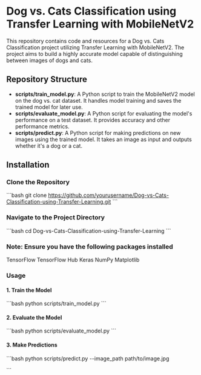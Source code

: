 # Dog vs. Cats Classification using Transfer Learning with MobileNetV2

This repository contains code and resources for a Dog vs. Cats Classification project utilizing Transfer Learning with MobileNetV2. The project aims to build a highly accurate model capable of distinguishing between images of dogs and cats.

## Repository Structure

- **scripts/train_model.py**: A Python script to train the MobileNetV2 model on the dog vs. cat dataset. It handles model training and saves the trained model for later use.
- **scripts/evaluate_model.py**: A Python script for evaluating the model's performance on a test dataset. It provides accuracy and other performance metrics.
- **scripts/predict.py**: A Python script for making predictions on new images using the trained model. It takes an image as input and outputs whether it's a dog or a cat.

## Installation

### Clone the Repository

\```bash
git clone https://github.com/yourusername/Dog-vs-Cats-Classification-using-Transfer-Learning.git
\```

### Navigate to the Project Directory
\```bash
cd Dog-vs-Cats-Classification-using-Transfer-Learning
\```

### Note: Ensure you have the following packages installed
TensorFlow
TensorFlow Hub
Keras
NumPy
Matplotlib

### Usage
#### 1. Train the Model
\```bash
python scripts/train_model.py
\```
#### 2. Evaluate the Model
\```bash
python scripts/evaluate_model.py
\```
#### 3. Make Predictions
\```bash
python scripts/predict.py --image_path path/to/image.jpg

\```

